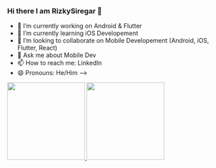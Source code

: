 ### Hi there I am RizkySiregar 👋

- 🔭 I’m currently working on Android & Flutter
- 🌱 I’m currently learning iOS Developement
- 👯 I’m looking to collaborate on Mobile Developement (Android, iOS, Flutter, React) 
- 💬 Ask me about Mobile Dev
- 📫 How to reach me: LinkedIn
- 😄 Pronouns: He/Him
-->



<p align="left">
<a href="https://github.com/zanuarts">
  <img height="180em" src="https://github-readme-stats-eight-theta.vercel.app/api?username=rizkysiregar&show_icons=true&theme=dark&include_all_commits=true&count_private=true"/>
  <img height="180em" src="https://github-readme-stats-eight-theta.vercel.app/api/top-langs/?username=rizkysiregar&layout=compact&langs_count=8&theme=dark&hide=jupyter%20notebook,html,css"/>
</a>
</p>
